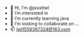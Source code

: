 - 👋 Hi, I’m @jxustlwl
- 👀 I’m interested in 
- 🌱 I’m currently learning java
- 💞️ I’m looking to collaborate on ...
- 📫  lwl1559367324@163.com

<!---
jxustlwl/jxustlwl is a ✨ special ✨ repository because its `README.md` (this file) appears on your GitHub profile.
You can click the Preview link to take a look at your changes.
--->
